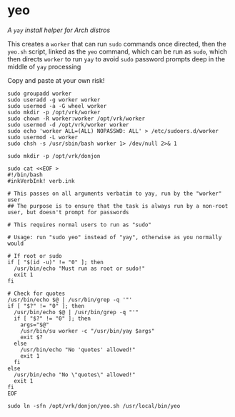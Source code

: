 # yeo
*A `yay` install helper for Arch distros*

This creates a `worker` that can run `sudo` commands once directed, then the `yeo.sh` script, linked as the `yeo` command, which can be run as `sudo`, which then directs `worker` to run `yay` to avoid `sudo` password prompts deep in the middle of `yay` processing

Copy and paste at your own risk!

```
sudo groupadd worker
sudo useradd -g worker worker
sudo usermod -a -G wheel worker
sudo mkdir -p /opt/vrk/worker
sudo chown -R worker:worker /opt/vrk/worker
sudo usermod -d /opt/vrk/worker worker
sudo echo 'worker ALL=(ALL) NOPASSWD: ALL' > /etc/sudoers.d/worker
sudo usermod -L worker
sudo chsh -s /usr/sbin/bash worker 1> /dev/null 2>& 1

sudo mkdir -p /opt/vrk/donjon

sudo cat <<EOF >
#!/bin/bash
#inkVerbInk! verb.ink

# This passes on all arguments verbatim to yay, run by the "worker" user
## The purpose is to ensure that the task is always run by a non-root user, but doesn't prompt for passwords

# This requires normal users to run as "sudo"

# Usage: run "sudo yeo" instead of "yay", otherwise as you normally would

# If root or sudo
if [ "$(id -u)" != "0" ]; then
  /usr/bin/echo "Must run as root or sudo!"
  exit 1
fi

# Check for quotes
/usr/bin/echo $@ | /usr/bin/grep -q '"'
if [ "$?" != "0" ]; then
  /usr/bin/echo $@ | /usr/bin/grep -q "'"
  if [ "$?" != "0" ]; then
    args="$@"
    /usr/bin/su worker -c "/usr/bin/yay $args"
    exit $?
  else
    /usr/bin/echo "No 'quotes' allowed!"
    exit 1
  fi
else
  /usr/bin/echo "No \"quotes\" allowed!"
  exit 1
fi
EOF

sudo ln -sfn /opt/vrk/donjon/yeo.sh /usr/local/bin/yeo
```
